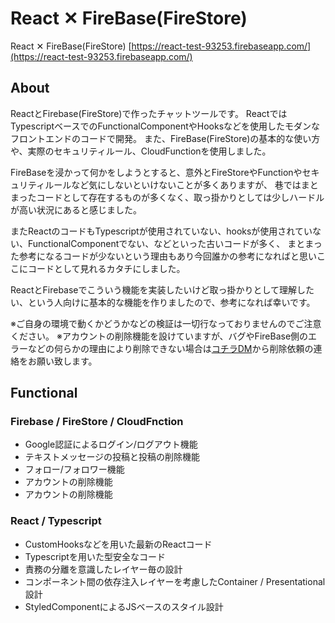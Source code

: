 # React ✕ FireBase(FireStore)

React ✕ FireBase(FireStore) [https://react-test-93253.firebaseapp.com/](https://react-test-93253.firebaseapp.com/)

## About
ReactとFirebase(FireStore)で作ったチャットツールです。
ReactではTypescriptベースでのFunctionalComponentやHooksなどを使用したモダンなフロントエンドのコードで開発。
また、FireBase(FireStore)の基本的な使い方や、実際のセキュリティルール、CloudFunctionを使用しました。

FireBaseを浸かって何かをしようとすると、意外とFireStoreやFunctionやセキュリティルールなど気にしないといけないことが多くありますが、
巷ではまとまったコードとして存在するものが多くなく、取っ掛かりとしては少しハードルが高い状況にあると感じました。

またReactのコードもTypescriptが使用されていない、hooksが使用されていない、FunctionalComponentでない、などといった古いコードが多く、
まとまった参考になるコードが少ないという理由もあり今回誰かの参考になればと思いここにコードとして見れるカタチにしました。

ReactとFirebaseでこういう機能を実装したいけど取っ掛かりとして理解したい、という人向けに基本的な機能を作りましたので、参考になれば幸いです。

※ご自身の環境で動くかどうかなどの検証は一切行なっておりませんのでご注意ください。
※アカウントの削除機能を設けていますが、バグやFireBase側のエラーなどの何らかの理由により削除できない場合は[コチラDM](https://twitter.com/ryoppei_)から削除依頼の連絡をお願い致します。

## Functional

### Firebase / FireStore / CloudFnction
* Google認証によるログイン/ログアウト機能
* テキストメッセージの投稿と投稿の削除機能
* フォロー/フォロワー機能
* アカウントの削除機能
* アカウントの削除機能

### React / Typescript
* CustomHooksなどを用いた最新のReactコード
* Typescriptを用いた型安全なコード
* 責務の分離を意識したレイヤー毎の設計
* コンポーネント間の依存注入レイヤーを考慮したContainer / Presentational設計
* StyledComponentによるJSベースのスタイル設計